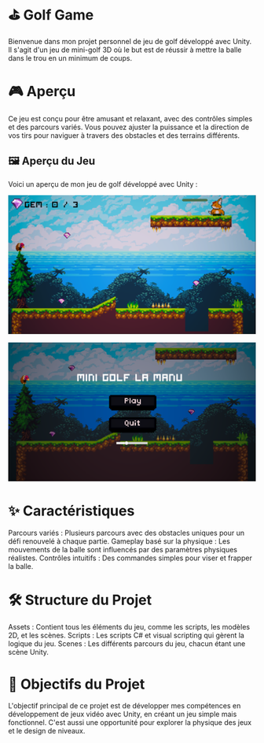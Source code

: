 # ⛳ Golf Game
Bienvenue dans mon projet personnel de jeu de golf développé avec Unity. Il s'agit d'un jeu de mini-golf 3D où le but est de réussir à mettre la balle dans le trou en un minimum de coups.

# 🎮 Aperçu
Ce jeu est conçu pour être amusant et relaxant, avec des contrôles simples et des parcours variés. Vous pouvez ajuster la puissance et la direction de vos tirs pour naviguer à travers des obstacles et des terrains différents.
## 🖼️ Aperçu du Jeu

Voici un aperçu de mon jeu de golf développé avec Unity :

![Aperçu du Gamplay](Assets/apercuGamplay.png)

![Aperçu du Menu du jeux](Assets/apercuMenu.png)

# ✨ Caractéristiques
Parcours variés : Plusieurs parcours avec des obstacles uniques pour un défi renouvelé à chaque partie.
Gameplay basé sur la physique : Les mouvements de la balle sont influencés par des paramètres physiques réalistes.
Contrôles intuitifs : Des commandes simples pour viser et frapper la balle.

# 🛠️ Structure du Projet
Assets : Contient tous les éléments du jeu, comme les scripts, les modèles 2D, et les scènes.
Scripts : Les scripts C# et visual scripting qui gèrent la logique du jeu.
Scenes : Les différents parcours du jeu, chacun étant une scène Unity.

# 🎯 Objectifs du Projet
L'objectif principal de ce projet est de développer mes compétences en développement de jeux vidéo avec Unity, en créant un jeu simple mais fonctionnel. C'est aussi une opportunité pour explorer la physique des jeux et le design de niveaux.
